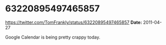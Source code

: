 # 63220895497465857
https://twitter.com/TomFrankly/status/63220895497465857
**Date:** 2011-04-27

Google Calendar is being pretty crappy today.
